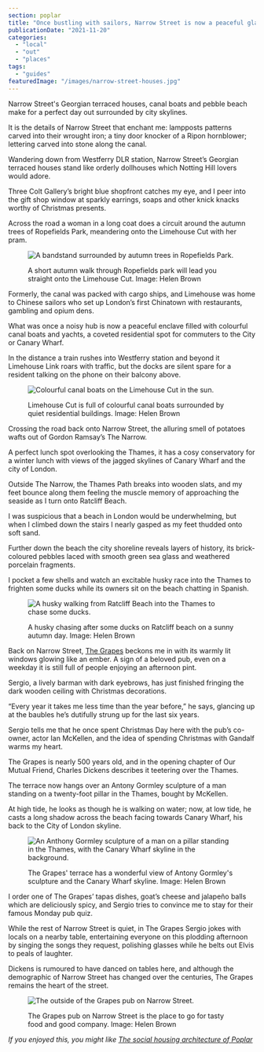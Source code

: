 ```yaml
---
section: poplar
title: "Once bustling with sailors, Narrow Street is now a peaceful glance back in time"
publicationDate: "2021-11-20"
categories: 
  - "local"
  - "out"
  - "places"
tags: 
  - "guides"
featuredImage: "/images/narrow-street-houses.jpg"
---
```


Narrow Street's Georgian terraced houses, canal boats and pebble beach make for a perfect day out surrounded by city skylines.

It is the details of Narrow Street that enchant me: lampposts patterns carved into their wrought iron; a tiny door knocker of a Ripon hornblower; lettering carved into stone along the canal. 

Wandering down from Westferry DLR station, Narrow Street’s Georgian terraced houses stand like orderly dollhouses which Notting Hill lovers would adore. 

Three Colt Gallery’s bright blue shopfront catches my eye, and I peer into the gift shop window at sparkly earrings, soaps and other knick knacks worthy of Christmas presents. 

Across the road a woman in a long coat does a circuit around the autumn trees of Ropefields Park, meandering onto the Limehouse Cut with her pram. 

<figure>

![A bandstand surrounded by autumn trees in Ropefields Park. ](/images/Ropemakers-fields-bandstand-1024x683.jpg)

<figcaption>

A short autumn walk through Ropefields park will lead you straight onto the Limehouse Cut. Image: Helen Brown

</figcaption>

</figure>

Formerly, the canal was packed with cargo ships, and Limehouse was home to Chinese sailors who set up London’s first Chinatown with restaurants, gambling and opium dens. 

What was once a noisy hub is now a peaceful enclave filled with colourful canal boats and yachts, a coveted residential spot for commuters to the City or Canary Wharf. 

In the distance a train rushes into Westferry station and beyond it Limehouse Link roars with traffic, but the docks are silent spare for a resident talking on the phone on their balcony above. 

<figure>

![Colourful canal boats on the Limehouse Cut in the sun.](/images/canal-narrow-street-1024x683.jpg)

<figcaption>

Limehouse Cut is full of colourful canal boats surrounded by quiet residential buildings. Image: Helen Brown

</figcaption>

</figure>

Crossing the road back onto Narrow Street, the alluring smell of potatoes wafts out of Gordon Ramsay’s The Narrow. 

A perfect lunch spot overlooking the Thames, it has a cosy conservatory for a winter lunch with views of the jagged skylines of Canary Wharf and the city of London.

Outside The Narrow, the Thames Path breaks into wooden slats, and my feet bounce along them feeling the muscle memory of approaching the seaside as I turn onto Ratcliff Beach. 

I was suspicious that a beach in London would be underwhelming, but when I climbed down the stairs I nearly gasped as my feet thudded onto soft sand. 

Further down the beach the city shoreline reveals layers of history, its brick-coloured pebbles laced with smooth green sea glass and weathered porcelain fragments. 

I pocket a few shells and watch an excitable husky race into the Thames to frighten some ducks while its owners sit on the beach chatting in Spanish.

<figure>

![A husky walking from Ratcliff Beach into the Thames to chase some ducks.](/images/dog-ducks-ratcliff-beach-1024x683.jpg)

<figcaption>

A husky chasing after some ducks on Ratcliff beach on a sunny autumn day. Image: Helen Brown

</figcaption>

</figure>

Back on Narrow Street, [The Grapes](http://www.thegrapes.co.uk/history.php) beckons me in with its warmly lit windows glowing like an ember. A sign of a beloved pub, even on a weekday it is still full of people enjoying an afternoon pint. 

Sergio, a lively barman with dark eyebrows, has just finished fringing the dark wooden ceiling with Christmas decorations. 

“Every year it takes me less time than the year before,” he says, glancing up at the baubles he’s dutifully strung up for the last six years. 

Sergio tells me that he once spent Christmas Day here with the pub’s co-owner, actor Ian McKellen, and the idea of spending Christmas with Gandalf warms my heart. 

The Grapes is nearly 500 years old, and in the opening chapter of Our Mutual Friend, Charles Dickens describes it teetering over the Thames. 

The terrace now hangs over an Antony Gormley sculpture of a man standing on a twenty-foot pillar in the Thames, bought by McKellen. 

At high tide, he looks as though he is walking on water; now, at low tide, he casts a long shadow across the beach facing towards Canary Wharf, his back to the City of London skyline.

<figure>

![An Anthony Gormley sculpture of a man on a pillar standing in the Thames, with the Canary Wharf skyline in the background.](/images/anthony-gormley-the-grapes-1024x683.jpg)

<figcaption>

The Grapes' terrace has a wonderful view of Antony Gormley's sculpture and the Canary Wharf skyline. Image: Helen Brown

</figcaption>

</figure>

I order one of The Grapes’ tapas dishes, goat’s cheese and jalapeño balls which are deliciously spicy, and Sergio tries to convince me to stay for their famous Monday pub quiz. 

While the rest of Narrow Street is quiet, in The Grapes Sergio jokes with locals on a nearby table, entertaining everyone on this plodding afternoon by singing the songs they request, polishing glasses while he belts out Elvis to peals of laughter. 

Dickens is rumoured to have danced on tables here, and although the demographic of Narrow Street has changed over the centuries, The Grapes remains the heart of the street. 

<figure>

![The outside of the Grapes pub on Narrow Street.](/images/the-grapes-narrow-street-1024x683.jpg)

<figcaption>

The Grapes pub on Narrow Street is the place to go for tasty food and good company. Image: Helen Brown

</figcaption>

</figure>

_If you enjoyed this, you might like [The social housing architecture of Poplar](https://poplarlondon.co.uk/walk-social-housing-poplars-architecture/)_
